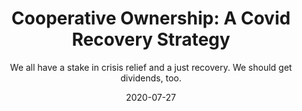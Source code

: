 ---
title: "Cooperative Ownership: A Covid Recovery Strategy"
image: https://www.thenation.com/wp-content/uploads/2020/07/closed-business-nyc-gt-img.jpg?scale=896&compress=80
subtitle: We all have a stake in crisis relief and a just recovery. We should get dividends, too.
link: https://www.thenation.com/article/economy/community-ownership-equity-crowdfunding/
date: 2020-07-27
---